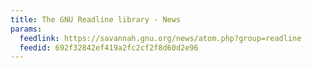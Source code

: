 ```yaml
---
title: The GNU Readline library - News
params:
  feedlink: https://savannah.gnu.org/news/atom.php?group=readline
  feedid: 692f32842ef419a2fc2cf2f8d60d2e96
---
```

